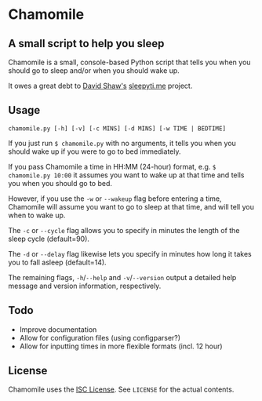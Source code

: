 Chamomile
=========
A small script to help you sleep
--------------------------------
Chamomile is a small, console-based Python script that tells you when you should go to sleep and/or when you should wake up. 

It owes a great debt to [David Shaw's][] [sleepyti.me][] project.


Usage
-----

    chamomile.py [-h] [-v] [-c MINS] [-d MINS] [-w TIME | BEDTIME]

If you just run `$ chamomile.py` with no arguments, it tells you when you should wake up if you were to go to bed immediately.

If you pass Chamomile a time in HH:MM (24-hour) format, e.g. `$ chamomile.py 10:00` it assumes you want to wake up at that time and tells you when you should go to bed. 

However, if you use the `-w` or `--wakeup` flag before entering a time, Chamomile will assume you want to go to sleep at that time, and will tell you when to wake up.

The `-c` or `--cycle` flag allows you to specify in minutes the length of the sleep cycle (default=90).

The `-d` or `--delay` flag likewise lets you specify in minutes how long it takes you to fall asleep (default=14).

The remaining flags, `-h`/`--help` and `-v`/`--version` output a detailed help message and version information, respectively.


Todo
-------
* Improve documentation
* Allow for configuration files (using configparser?)
* Allow for inputting times in more flexible formats (incl. 12 hour)


License
-------
Chamomile uses the [ISC License][]. 
See `LICENSE` for the actual contents.


<!-- Links -->
[David Shaw's]: http://dshaw.net/ "David Shaw's personal website"
[sleepyti.me]: http://sleepyti.me/ "Sleepyti.me bedtime calculator"
[ISC License]: https://en.wikipedia.org/wiki/ISC_license "Wikipedia page for the ISC License"
